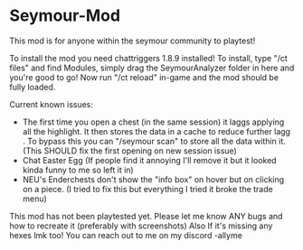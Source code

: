 # Seymour-Mod
This mod is for anyone within the seymour community to playtest!

To install the mod you need chattriggers 1.8.9 installed!
To install, type "/ct files" and find Modules, simply drag the SeymourAnalyzer folder in here and you're good to go!
Now run "/ct reload" in-game and the mod should be fully loaded.

Current known issues:
- The first time you open a chest (in the same session) it laggs applying all the highlight. It then stores the data in a cache to  reduce further lagg . To bypass this you can "/seymour scan" to store all the data within it. (This SHOULD fix the first opening on new session issue)
- Chat Easter Egg (If people find it annoying I'll remove it but it looked kinda funny to me so left it in)
- NEU's Enderchests don't show the "info box" on hover but on clicking on a piece. (I tried to fix this but everything I tried it broke the trade menu)


This mod has not been playtested yet. 
Please let me know ANY bugs and how to recreate it (preferably with screenshots)
Also If it's missing any hexes lmk too!
You can reach out to me on my discord -allyme
